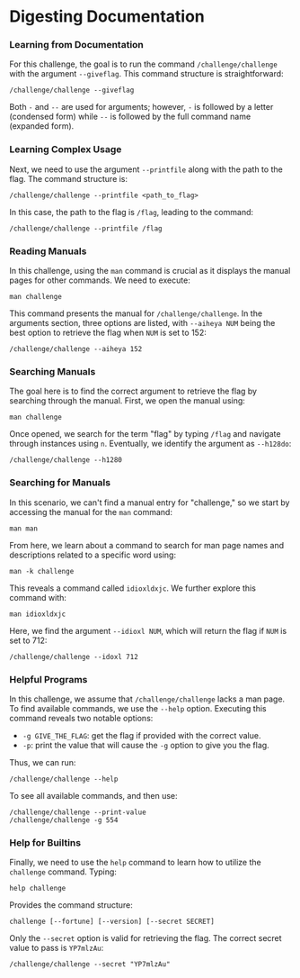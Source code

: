 
# Digesting Documentation

### Learning from Documentation
For this challenge, the goal is to run the command `/challenge/challenge` with the argument `--giveflag`. This command structure is straightforward:
```
/challenge/challenge --giveflag
```
Both `-` and `--` are used for arguments; however, `-` is followed by a letter (condensed form) while `--` is followed by the full command name (expanded form).

### Learning Complex Usage
Next, we need to use the argument `--printfile` along with the path to the flag. The command structure is:
```
/challenge/challenge --printfile <path_to_flag>
```
In this case, the path to the flag is `/flag`, leading to the command:
```
/challenge/challenge --printfile /flag
```

### Reading Manuals
In this challenge, using the `man` command is crucial as it displays the manual pages for other commands. We need to execute:
```
man challenge
```
This command presents the manual for `/challenge/challenge`. In the arguments section, three options are listed, with `--aiheya NUM` being the best option to retrieve the flag when `NUM` is set to 152:
```
/challenge/challenge --aiheya 152
```

### Searching Manuals
The goal here is to find the correct argument to retrieve the flag by searching through the manual. First, we open the manual using:
```
man challenge
```
Once opened, we search for the term "flag" by typing `/flag` and navigate through instances using `n`. Eventually, we identify the argument as `--h128do`:
```
/challenge/challenge --h1280
```

### Searching for Manuals
In this scenario, we can't find a manual entry for "challenge," so we start by accessing the manual for the `man` command:
```
man man
```
From here, we learn about a command to search for man page names and descriptions related to a specific word using:
```
man -k challenge
```
This reveals a command called `idioxldxjc`. We further explore this command with:
```
man idioxldxjc
```
Here, we find the argument `--idioxl NUM`, which will return the flag if `NUM` is set to 712:
```
/challenge/challenge --idoxl 712
```

### Helpful Programs
In this challenge, we assume that `/challenge/challenge` lacks a man page. To find available commands, we use the `--help` option. Executing this command reveals two notable options:
- `-g GIVE_THE_FLAG`: get the flag if provided with the correct value.
- `-p`: print the value that will cause the `-g` option to give you the flag.

Thus, we can run:
```
/challenge/challenge --help
```
To see all available commands, and then use:
```
/challenge/challenge --print-value
/challenge/challenge -g 554
```

### Help for Builtins
Finally, we need to use the `help` command to learn how to utilize the `challenge` command. Typing:
```
help challenge
```
Provides the command structure:
```
challenge [--fortune] [--version] [--secret SECRET]
```
Only the `--secret` option is valid for retrieving the flag. The correct secret value to pass is `YP7mlzAu`:
```
/challenge/challenge --secret "YP7mlzAu"
```

